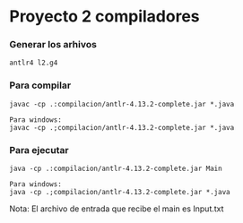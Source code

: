 # Proyecto 2 compiladores
### Generar los arhivos
```
antlr4 l2.g4
``` 

### Para compilar
```
javac -cp .:compilacion/antlr-4.13.2-complete.jar *.java

Para windows:
javac -cp .;compilacion/antlr-4.13.2-complete.jar *.java
```

### Para ejecutar 
```
java -cp .:compilacion/antlr-4.13.2-complete.jar Main

Para windows:
java -cp .;compilacion/antlr-4.13.2-complete.jar *.java
```

Nota: El archivo de entrada que recibe el main es Input.txt
